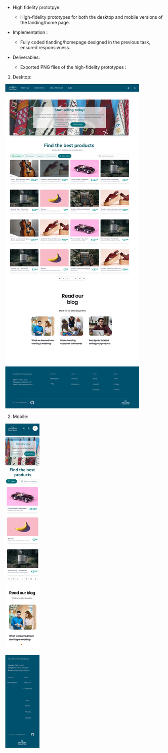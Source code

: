 - High fidelity prototpye: 
    - High-fidelity prototypes for both the desktop and mobile versions of the landing/home page.

- Implementation : 
    - Fully coded tlanding/homepage designed in the previous task, ensured responsivness.

- Deliverables: 
    - Exported PNG files of the high-fidelity prototypes :

 1) Desktop:

![High fidelity desktop](/misc/EasyShop_desktop.png)



 2) Mobile:      

 ![High fidelity mobile](/misc/EasyShop_mobile.png)